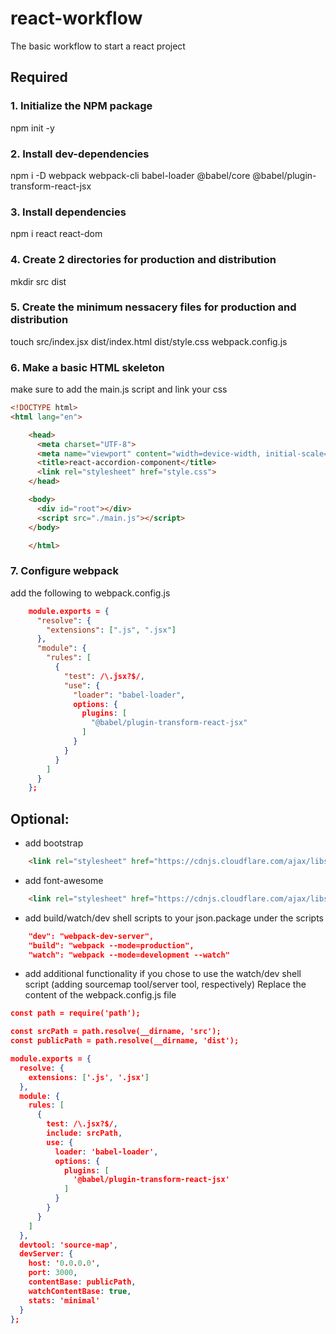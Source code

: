 # react-workflow
The basic workflow to start a react project 

## Required
### 1. Initialize the NPM package
npm init -y 
### 2. Install dev-dependencies
npm i -D webpack webpack-cli babel-loader @babel/core @babel/plugin-transform-react-jsx
### 3. Install dependencies
npm i react react-dom
### 4. Create 2 directories for production and distribution
mkdir src dist 
### 5. Create the minimum nessacery files for production and distribution
touch src/index.jsx dist/index.html dist/style.css webpack.config.js
### 6. Make a basic HTML skeleton
make sure to add the main.js script and link your css
```html
<!DOCTYPE html>
<html lang="en">

    <head>
      <meta charset="UTF-8">
      <meta name="viewport" content="width=device-width, initial-scale=1.0">
      <title>react-accordion-component</title>
      <link rel="stylesheet" href="style.css">
    </head>

    <body>
      <div id="root"></div>
      <script src="./main.js"></script>
    </body>

    </html>
```
### 7. Configure webpack
add the following to webpack.config.js
```json
    module.exports = {
      "resolve": {
        "extensions": [".js", ".jsx"]
      },
      "module": {
        "rules": [
          {
            "test": /\.jsx?$/,
            "use": {
              "loader": "babel-loader",
              options: {
                plugins: [
                  "@babel/plugin-transform-react-jsx"
                ]
              }
            }
          }
        ]
      }
    };
```

## Optional:
* add bootstrap
```html
    <link rel="stylesheet" href="https://cdnjs.cloudflare.com/ajax/libs/twitter-bootstrap/4.5.0/css/bootstrap.css"/>
```
* add font-awesome
```html
    <link rel="stylesheet" href="https://cdnjs.cloudflare.com/ajax/libs/font-awesome/5.9.0/css/all.css">
```
* add build/watch/dev shell scripts to your json.package under the scripts
```json
    "dev": "webpack-dev-server",
    "build": "webpack --mode=production",
    "watch": "webpack --mode=development --watch"
```
* add additional functionality if you chose to use the watch/dev shell script (adding sourcemap tool/server tool, respectively)
Replace the content of the webpack.config.js file
```json
const path = require('path');

const srcPath = path.resolve(__dirname, 'src');
const publicPath = path.resolve(__dirname, 'dist');

module.exports = {
  resolve: {
    extensions: ['.js', '.jsx']
  },
  module: {
    rules: [
      {
        test: /\.jsx?$/,
        include: srcPath,
        use: {
          loader: 'babel-loader',
          options: {
            plugins: [
              '@babel/plugin-transform-react-jsx'
            ]
          }
        }
      }
    ]
  },
  devtool: 'source-map',
  devServer: {
    host: '0.0.0.0',
    port: 3000,
    contentBase: publicPath,
    watchContentBase: true,
    stats: 'minimal'
  }
};
```
